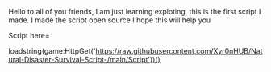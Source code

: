 Hello to all of you friends, I am just learning exploting, this is the first script I made. I made the script open source I hope this will help you

Script here= 

loadstring(game:HttpGet('https://raw.githubusercontent.com/Xyr0nHUB/Natural-Disaster-Survival-Script-/main/Script'))()
